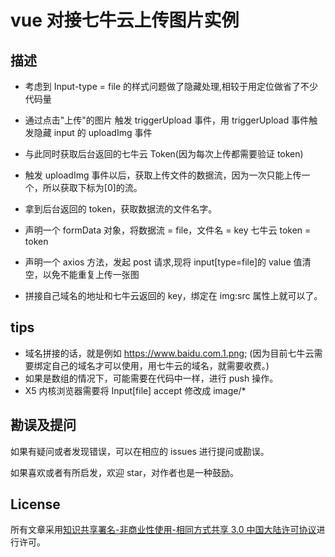 # vue 对接七牛云上传图片实例

## 描述

- 考虑到 Input-type = file 的样式问题做了隐藏处理,相较于用定位做省了不少代码量
- 通过点击"上传"的图片 触发 triggerUpload 事件，用 triggerUpload 事件触发隐藏 input 的 uploadImg 事件
- 与此同时获取后台返回的七牛云 Token(因为每次上传都需要验证 token)

- 触发 uploadImg 事件以后，获取上传文件的数据流，因为一次只能上传一个，所以获取下标为[0]的流。
- 拿到后台返回的 token，获取数据流的文件名字。
- 声明一个 formData 对象，将数据流 = file，文件名 = key 七牛云 token = token
- 声明一个 axios 方法，发起 post 请求,现将 input[type=file]的 value 值清空，以免不能重复上传一张图
- 拼接自己域名的地址和七牛云返回的 key，绑定在 img:src 属性上就可以了。

## tips

- 域名拼接的话，就是例如 https://www.baidu.com.1.png; (因为目前七牛云需要绑定自己的域名才可以使用，用七牛云的域名，就需要收费。)
- 如果是数组的情况下，可能需要在代码中一样，进行 push 操作。
- X5 内核浏览器需要将 Input[file] accept 修改成 image/\*

## 勘误及提问

如果有疑问或者发现错误，可以在相应的 issues 进行提问或勘误。

如果喜欢或者有所启发，欢迎 star，对作者也是一种鼓励。

## License

所有文章采用[知识共享署名-非商业性使用-相同方式共享 3.0 中国大陆许可协议](http://creativecommons.org/licenses/by-nc-sa/3.0/cn/)进行许可。
